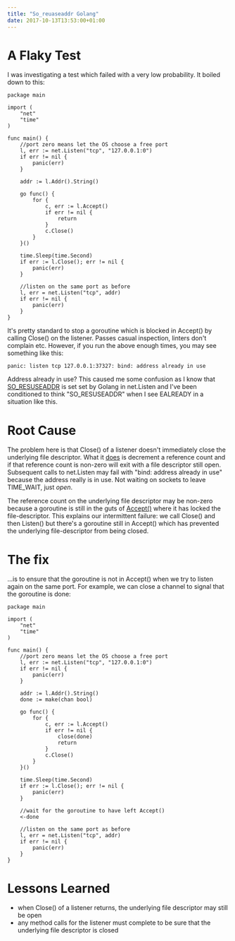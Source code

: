 ```yaml
---
title: "So_reuaseaddr Golang"
date: 2017-10-13T13:53:00+01:00
---
```


# A Flaky Test


I was investigating a test which failed with a very low probability. It boiled down to this:

```
package main

import (
	"net"
	"time"
)

func main() {
	//port zero means let the OS choose a free port
	l, err := net.Listen("tcp", "127.0.0.1:0")
	if err != nil {
		panic(err)
	}

	addr := l.Addr().String()

	go func() {
		for {
			c, err := l.Accept()
			if err != nil {
				return
			}
			c.Close()
		}
	}()

	time.Sleep(time.Second)
	if err := l.Close(); err != nil {
		panic(err)
	}

	//listen on the same port as before
	l, err = net.Listen("tcp", addr)
	if err != nil {
		panic(err)
	}
}
```

It's pretty standard to stop a goroutine which is blocked in Accept() by calling Close() on the listener. Passes casual inspection, linters don't complain etc. However, if you run the above enough times, you may see something like this:

```
panic: listen tcp 127.0.0.1:37327: bind: address already in use
```

Address already in use? This caused me some confusion as I know that [SO_RESUSEADDR](http://man7.org/linux/man-pages/man7/socket.7.html) is set set by Golang in net.Listen and I've been conditioned to think "SO_RESUSEADDR" when I see EALREADY in a situation like this.

# Root Cause

The problem here is that Close() of a listener doesn't immediately close the underlying file descriptor. What it [does](https://golang.org/src/internal/poll/fd_unix.go#L69) is decrement a reference count and if that reference count is non-zero will exit with a file descriptor still open. Subsequent calls to net.Listen may fail with "bind: address already in use" because the address really is in use. Not waiting on sockets to leave TIME_WAIT, just _open_.

The reference count on the underlying file descriptor may be non-zero because a goroutine is still in the guts of [Accept()](https://golang.org/src/internal/poll/fd_unix.go#L317) where it has locked the file-descriptor. This explains our intermittent failure: we call Close() and then Listen() but there's a goroutine still in Accept() which has prevented the underlying file-descriptor from being closed.

# The fix

...is to ensure that the goroutine is not in Accept() when we try to listen again on the same port. For example, we can close a channel to signal that the goroutine is done:

```
package main

import (
	"net"
	"time"
)

func main() {
	//port zero means let the OS choose a free port
	l, err := net.Listen("tcp", "127.0.0.1:0")
	if err != nil {
		panic(err)
	}

	addr := l.Addr().String()
	done := make(chan bool)

	go func() {
		for {
			c, err := l.Accept()
			if err != nil {
				close(done)
				return
			}
			c.Close()
		}
	}()

	time.Sleep(time.Second)
	if err := l.Close(); err != nil {
		panic(err)
	}

	//wait for the goroutine to have left Accept()
	<-done

	//listen on the same port as before
	l, err = net.Listen("tcp", addr)
	if err != nil {
		panic(err)
	}
}
```

# Lessons Learned

* when Close() of a listener returns, the underlying file descriptor may still be open
* any method calls for the listener must complete to be sure that the underlying file descriptor is closed






